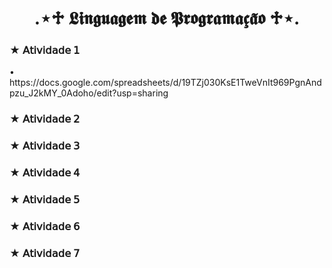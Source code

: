 <h1 align="center"> .⋆♱ 𝕷𝖎𝖓𝖌𝖚𝖆𝖌𝖊𝖒 𝖉𝖊 𝕻𝖗𝖔𝖌𝖗𝖆𝖒𝖆𝖈̧𝖆̃𝖔 ♱⋆. </h1>
<h3 align="justify"> ★ 𝖠𝗍𝗂𝗏𝗂𝖽𝖺𝖽𝖾 𝟣 </h3>
<p align="justify"> • https://docs.google.com/spreadsheets/d/19TZj030KsE1TweVnIt969PgnAndpzu_J2kMY_0Adoho/edit?usp=sharing </p>
<h3 align="justify"> ★ 𝖠𝗍𝗂𝗏𝗂𝖽𝖺𝖽𝖾 𝟤 </h3>
<h3 align="justify"> ★ 𝖠𝗍𝗂𝗏𝗂𝖽𝖺𝖽𝖾 𝟥 </h3>
<h3 align="justify"> ★ 𝖠𝗍𝗂𝗏𝗂𝖽𝖺𝖽𝖾 𝟦 </h3>
<h3 align="justify"> ★ 𝖠𝗍𝗂𝗏𝗂𝖽𝖺𝖽𝖾 𝟧 </h3>
<h3 align="justify"> ★ 𝖠𝗍𝗂𝗏𝗂𝖽𝖺𝖽𝖾 𝟨 </h3>
<h3 align="justify"> ★ 𝖠𝗍𝗂𝗏𝗂𝖽𝖺𝖽𝖾 𝟩 </h3>
